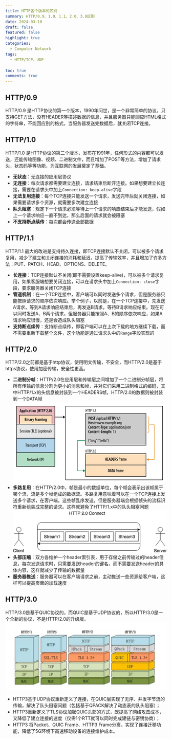```yaml
---
title: HTTP各个版本的区别
summary: HTTP/0.9、1.0、1.1、2.0、3.0区别
date: 2024-03-10
draft: false
featured: false
highlight: true
categories:
  - Computer Network
tags:
  - HTTP/TCP、UDP

toc: true
comments: true
---
```


## HTTP/0.9
HTTP/0.9 是HTTP协议的第一个版本，1990年问世，是一个非常简单的协议，只支持GET方法，没有HEADER等描述数据的信息，并且服务器只能回应HTML格式的字符串，不能回应别的格式，当服务器发送完数据后，就关闭TCP连接。

## HTTP/1.0
HTTP/1.0 是HTTP协议的第二个版本，发布在1991年，任何形式的内容都可以发送，还能传输图像、视频、二进制文件，而且增加了POST等方法，增加了请求头，状态码等等功能，为互联网的发展奠定了基础。

- **无状态**：无连接的应用层协议
- **无连接**：每次请求都需要建立连接，请求结束后断开连接。如果想要建立长连接，需要在请求头中加上`Connection: keep-alive`字段
- **无法复用连接**：每个TCP连接只能发送一个请求，发送完毕后就关闭连接，如果需要请求多个资源，就需要多次建立连接
- **队头阻塞**：规定下一个请求必须等待上一个请求的响应结束后才能发送，假如上一个请求响应一直不到达，那么后面的请求就会被阻塞
- **不支持断点续传**：每次都会传送全部数据

## HTTP/1.1
HTTP/1.1 最大的改进是支持持久连接，即TCP连接默认不关闭，可以被多个请求复用，减少了建立和关闭连接的消耗和延迟，提高了传输效率，并且增加了许多方法：PUT、PATCH、HEAD、OPTIONS、DELETE。

- **长连接**：TCP连接默认不关闭(即不需要设置keep-alive)，可以被多个请求复用，如果客服端想要关闭连接，可以在请求头中加上`Connection: close`字段，要求服务器关闭TCP连接
- **管道机制**：在一个TCP连接中，客户端可以同时发送多个请求，但是服务器只能按照请求的顺序依次响应。举个例子，以前是，在一个TCP连接中，先发送A请求，等到A请求响应结束后，再发送B请求，等待B请求响应结束。现在可以同时发送A、B两个请求，但服务器只能按照A、B的顺序依次响应，如果A请求响应很慢，还是会造成队头阻塞
- **支持断点续传**：支持断点续传，即客户端可以在上次下载的地方继续下载，而不需要重新下载整个文件，这个功能是通过请求头中的`Range`字段实现的

## HTTP/2.0
HTTP/2.0之前都是基于http协议，使用明文传输，不安全，而HTTP/2.0是基于https协议，使用加密传输，安全性更高。

- **二进制分帧**：HTTP/2.0在应用层和传输层之间增加了一个二进制分帧层，将所有传输的信息分割为更小的消息和帧，并对它们采用二进制格式的编码，其中HTTP/1.x的头信息被封装到一个HEADERS帧，HTTP/2.0的数据则被封装到一个DATA帧
![](images/binaryFraming.png)
- **多路复用**：在HTTP/2.0中，帧是最小的数据单位，每个帧会表示出该帧属于哪个流，流是多个帧组成的数据流。多路复用意味着可以在一个TCP连接上发送多个请求，在客户端，这些帧乱序发送，但是服务器端会根据帧头的流标识符重新组装成完整的请求。这样就避免了HTTP/1.x中的队头阻塞问题
![](images/http2connection.png)
- **头部压缩**：双方各维护一个header索引表，用于存储之前传输过的header信息，每次发送请求时，只需要发送header的键名，而不需要发送header的具体内容，这样就减少了传输的数据量
- **服务器推送**：服务器可以在客户端请求之前，主动推送一些资源给客户端，这样可以提高页面的加载速度

## HTTP/3.0
HTTP/3.0是基于QUIC协议的，而QUIC是基于UDP协议的，所以HTTP/3.0是一个全新的协议，不是HTTP/2.0的升级版。
![](images/httpVersoin.png)

- HTTP3基于UDP协议重新定义了连接，在QUIC层实现了无序、并发字节流的传输，解决了队头阻塞问题（包括基于QPACK解决了动态表的队头阻塞）；
- HTTP3重新定义了TLS协议加密QUIC头部的方式，既提高了网络攻击成本，又降低了建立连接的速度（仅需1个RTT就可以同时完成建链与密钥协商）；
- HTTP3 将Packet、QUIC Frame、HTTP3 Frame分离，实现了连接迁移功能，降低了5G环境下高速移动设备的连接维护成本。


